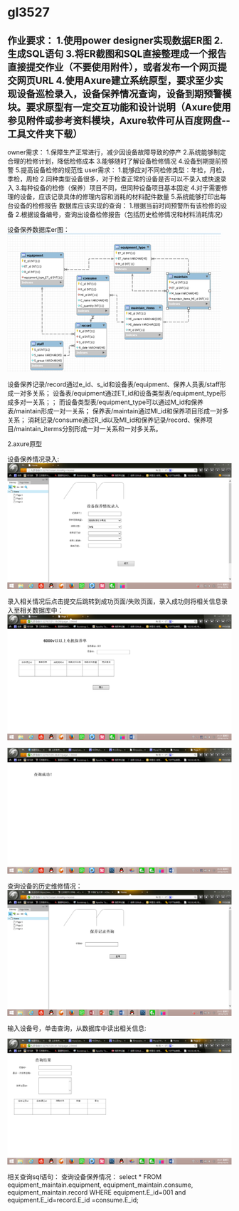# gl3527
作业要求：
1.使用power designer实现数据ER图 2.生成SQL语句 3.将ER截图和SQL直接整理成一个报告直接提交作业（不要使用附件），或者发布一个网页提交网页URL 4.使用Axure建立系统原型，要求至少实现设备巡检录入，设备保养情况查询，设备到期预警模块。要求原型有一定交互功能和设计说明（Axure使用参见附件或参考资料模块，Axure软件可从百度网盘--工具文件夹下载） 
------------------------------------------------------------------------------------------- 
owner需求：
1.保障生产正常进行，减少因设备故障导致的停产 2.系统能够制定合理的检修计划，降低检修成本 3.能够随时了解设备检修情况 4.设备到期提前预警 5.提高设备检修的规范性 user需求： 1.能够应对不同检修类型：年检，月检，季检，周检 2.同种类型设备很多，对于检查正常的设备是否可以不录入或快速录入 3.每种设备的检修（保养）项目不同，但同种设备项目基本固定 4.对于需要修理的设备，应该记录具体的修理内容和消耗的材料配件数量 5.系统能够打印出每台设备的检修报告 数据库应该实现的查询： 1.根据当前时间预警所有该检修的设备 2.根据设备编号，查询出设备检修报告（包括历史检修情况和材料消耗情况） 

设备保养数据库er图：
 ![image](https://github.com/q3527/gl3527/blob/master/er.png)

设备保养记录/record通过e_id、s_id和设备表/equipment、保养人员表/staff形成一对多关系；
设备表/equipment通过ET_id和设备类型表/equipment_type形成多对一关系；；
而设备类型表/equipment_type可以通过M_id和保养表/maintain形成一对一关系；
保养表/maintain通过MI_id和保养项目形成一对多关系；
消耗记录/consume通过R_id以及MI_id和保养记录/record、保养项目/maintain_iterms分别形成一对一关系和一对多关系。

2.axure原型

设备保养情况录入:
 ![image](https://github.com/q3527/gl3527/blob/master/1.png)
 
录入相关情况后点击提交后跳转到成功页面/失败页面，录入成功则将相关信息录入至相关数据库中：
 ![image](https://github.com/q3527/gl3527/blob/master/2.png)
 

  ![image](https://github.com/q3527/gl3527/blob/master/3.png)

查询设备的历史维修情况：
 ![image](https://github.com/q3527/gl3527/blob/master/4.png)
 
输入设备号，单击查询，从数据库中读出相关信息:

 ![image](https://github.com/q3527/gl3527/blob/master/5.png)
 
 
相关查询sql语句：
查询设备保养情况：
select * FROM equipment_maintain.equipment, equipment_maintain.consume, equipment_maintain.record WHERE     equipment.E_id=001 and equipment.E_id=record.E_id =consume.E_id;


 

